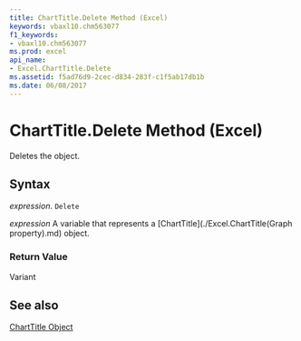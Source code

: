 ```yaml
---
title: ChartTitle.Delete Method (Excel)
keywords: vbaxl10.chm563077
f1_keywords:
- vbaxl10.chm563077
ms.prod: excel
api_name:
- Excel.ChartTitle.Delete
ms.assetid: f5ad76d9-2cec-d834-283f-c1f5ab17db1b
ms.date: 06/08/2017
---
```



# ChartTitle.Delete Method (Excel)

Deletes the object.


## Syntax

 _expression_. `Delete`

 _expression_ A variable that represents a [ChartTitle](./Excel.ChartTitle(Graph property).md) object.


### Return Value

Variant


## See also


[ChartTitle Object](Excel.ChartTitle(objec).md)

